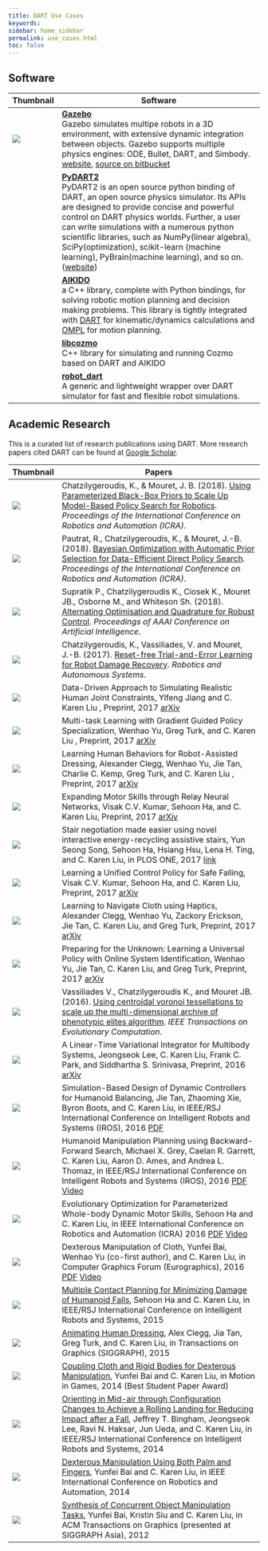 ```yaml
---
title: DART Use Cases
keywords:
sidebar: home_sidebar
permalink: use_cases.html
toc: false
---
```


## Software

| Thumbnail | Software |
|-----------|--------|
| <img src="http://www.gazebosim.org/assets/logos/gazebo_vert_pos_small-cae32db40df918570d1c43f1fccf1aa6.png"> | **[Gazebo](http://www.gazebosim.org/)** <br> Gazebo simulates multipe robots in a 3D environment, with extensive dynamic integration between objects. Gazebo supports multiple physics engines: ODE, Bullet, DART, and Simbody. [website](http://www.gazebosim.org/), [source on bitbucket](https://bitbucket.org/osrf/gazebo) |
|  | **[PyDART2](https://github.com/sehoonha/pydart2)** <br> PyDART2 is an open source python binding of DART, an open source physics simulator. Its APIs are designed to provide concise and powerful control on DART physics worlds. Further, a user can write simulations with a numerous python scientific libraries, such as NumPy(linear algebra), SciPy(optimization), scikit-learn (machine learning), PyBrain(machine learning), and so on. ([website](http://pydart2.readthedocs.io/)) |
|  | **[AIKIDO](https://github.com/personalrobotics/aikido)** <br> a C++ library, complete with Python bindings, for solving robotic motion planning and decision making problems. This library is tightly integrated with [DART](http://dartsim.github.io/) for kinematic/dynamics calculations and [OMPL](http://ompl.kavrakilab.org/) for motion planning. |
|  | **[libcozmo](https://github.com/personalrobotics/libcozmo)** <br> C++ library for simulating and running Cozmo based on DART and AIKIDO |
|  | **[robot_dart](https://github.com/resibots/robot_dart)** <br> A generic and lightweight wrapper over DART simulator for fast and flexible robot simulations. |

## Academic Research

This is a curated list of research publications using DART. More research papers cited DART can be found at [Google Scholar](https://scholar.google.com/scholar?cites=3727458449064418084&as_sdt=5,48&sciodt=0,48&hl=en).

| Thumbnail | Papers |
|-----------|--------|
| <img src="https://dartsim.github.io/images/use_cases/2018_using_parameterized.png"/> | Chatzilygeroudis, K., & Mouret, J. B. (2018). [Using Parameterized Black-Box Priors to Scale Up Model-Based Policy Search for Robotics](https://arxiv.org/pdf/1709.06917.pdf). *Proceedings of the International Conference on Robotics and Automation (ICRA)*. |
| <img src="https://dartsim.github.io/images/use_cases/2018_bayesian.png"/> | Pautrat, R., Chatzilygeroudis, K., & Mouret, J.-B. (2018). [Bayesian Optimization with Automatic Prior Selection for Data-Efficient Direct Policy Search](https://arxiv.org/pdf/1709.06919). *Proceedings of the International Conference on Robotics and Automation (ICRA)*. |
| <img src="https://dartsim.github.io/images/use_cases/2018_alternating.png"/> | Supratik P., Chatzilygeroudis K., Ciosek K., Mouret JB., Osborne M., and Whiteson Sh. (2018). [Alternating Optimisation and Quadrature for Robust Control](https://arxiv.org/pdf/1605.07496.pdf). *Proceedings of AAAI Conference on Artificial Intelligence*. |
| <img src="https://dartsim.github.io/images/use_cases/2017_reset_free.png"/> | Chatzilygeroudis, K., Vassiliades, V. and Mouret, J.-B. (2017). [Reset-free Trial-and-Error Learning for Robot Damage Recovery](https://arxiv.org/pdf/1610.04213). *Robotics and Autonomous Systems*. |
| <img src="https://dartsim.github.io/images/use_cases/2017_data.jpg"/> | Data-Driven Approach to Simulating Realistic Human Joint Constraints, Yifeng Jiang and C. Karen Liu , Preprint, 2017 [arXiv](https://arxiv.org/abs/1709.08685) |
| <img src="https://dartsim.github.io/images/use_cases/2017_multi.jpg"/> | Multi-task Learning with Gradient Guided Policy Specialization, Wenhao Yu, Greg Turk, and C. Karen Liu , Preprint, 2017 [arXiv](https://arxiv.org/abs/1709.07979) |
| <img src="https://dartsim.github.io/images/use_cases/2017_learning_human.jpg"/> | Learning Human Behaviors for Robot-Assisted Dressing, Alexander Clegg, Wenhao Yu, Jie Tan, Charlie C. Kemp, Greg Turk, and C. Karen Liu , Preprint, 2017 [arXiv](https://arxiv.org/abs/1709.07033) |
| <img src="https://dartsim.github.io/images/use_cases/2017_expanding.jpg"/> | Expanding Motor Skills through Relay Neural Networks, Visak C.V. Kumar, Sehoon Ha, and C. Karen Liu, Preprint, 2017 [arXiv](https://arxiv.org/abs/1709.07932) |
| <img src="https://dartsim.github.io/images/use_cases/2017_stair.jpg"/> | Stair negotiation made easier using novel interactive energy-recycling assistive stairs, Yun Seong Song, Sehoon Ha, Hsiang Hsu, Lena H. Ting, and C. Karen Liu, in PLOS ONE, 2017 [link](http://journals.plos.org/plosone/article?id=10.1371/journal.pone.0179637) |
| <img src="https://dartsim.github.io/images/use_cases/2017_learning_a_unified.jpg"/> | Learning a Unified Control Policy for Safe Falling, Visak C.V. Kumar, Sehoon Ha, and C. Karen Liu, Preprint, 2017 [arXiv](https://arxiv.org/abs/1703.02905) |
| <img src="https://dartsim.github.io/images/use_cases/2017_learning_to_navigate.jpg"/> | Learning to Navigate Cloth using Haptics, Alexander Clegg, Wenhao Yu, Zackory Erickson, Jie Tan, C. Karen Liu, and Greg Turk, Preprint, 2017 [arXiv](https://arxiv.org/abs/1703.06905) |
| <img src="https://dartsim.github.io/images/use_cases/2017_preparing.jpg"/> | Preparing for the Unknown: Learning a Universal Policy with Online System Identification, Wenhao Yu, Jie Tan, C. Karen Liu, and Greg Turk, Preprint, 2017 [arXiv](https://arxiv.org/abs/1702.02453) |
| <img src="https://dartsim.github.io/images/use_cases/2016_using_centroidal.png"/> | Vassiliades V., Chatzilygeroudis K., and Mouret JB. (2016). [Using centroidal voronoi tessellations to scale up the multi-dimensional archive of phenotypic elites algorithm](https://arxiv.org/pdf/1610.05729.pdf). *IEEE Transactions on Evolutionary Computation*. |
| <img src="https://dartsim.github.io/images/use_cases/2016_a_linear.jpg"/> | A Linear-Time Variational Integrator for Multibody Systems, Jeongseok Lee, C. Karen Liu, Frank C. Park, and Siddhartha S. Srinivasa, Preprint, 2016 [arXiv](https://arxiv.org/abs/1609.02898) |
| <img src="http://dartsim.github.io/images/use_cases/2016_simulation.jpg"/> | Simulation-Based Design of Dynamic Controllers for Humanoid Balancing, Jie Tan, Zhaoming Xie, Byron Boots, and C. Karen Liu, in IEEE/RSJ International Conference on Intelligent Robots and Systems (IROS), 2016 [PDF](http://www.cc.gatech.edu/~bboots3/files/Simulation_based_design.pdf) |
| <img src="https://dartsim.github.io/images/use_cases/2016_humanoid.jpg"/> | Humanoid Manipulation Planning using Backward-Forward Search, Michael X. Grey, Caelan R. Garrett, C. Karen Liu, Aaron D. Ames, and Andrea L. Thomaz, in IEEE/RSJ International Conference on Intelligent Robots and Systems (IROS), 2016 [PDF](http://www.cc.gatech.edu/graphics/projects/Grey/humanoid_hbf_iros2016.pdf) [Video](http://www.cc.gatech.edu/graphics/projects/Grey/iros2016_humanoid_hbf.mp4) |
| <img src="https://dartsim.github.io/images/use_cases/2016_evolutionary.jpg"/> | Evolutionary Optimization for Parameterized Whole-body Dynamic Motor Skills, Sehoon Ha and C. Karen Liu, in IEEE International Conference on Robotics and Automation (ICRA) 2016 [PDF](http://sehoonha.com/projects/ha2016eop/2016_optskill.pdf) [Video](https://youtu.be/vomyRgVj21w) |
| <img src="https://dartsim.github.io/images/use_cases/2016_dexterous.jpg"/> | Dexterous Manipulation of Cloth, Yunfei Bai, Wenhao Yu (co-first author), and C. Karen Liu, in Computer Graphics Forum (Eurographics), 2016 [PDF](http://www.cc.gatech.edu/~ybai30/cloth_manipulation/paper_cloth_manipulation.pdf) [Video](https://youtu.be/_H_PlIvL3-k) |
| <img src="https://dartsim.github.io/images/use_cases/2015_multiple.jpg"/>  | [Multiple Contact Planning for Minimizing Damage of Humanoid Falls](http://www.cc.gatech.edu/~sha9/projects/ha2015mcs/index.html), Sehoon Ha and C. Karen Liu, in IEEE/RSJ International Conference on Intelligent Robots and Systems, 2015 |
| <img src="https://dartsim.github.io/images/use_cases/2015_animating.jpg"/>  | [Animating Human Dressing](http://www.cc.gatech.edu/~aclegg3/projects/AnimatingHumanDressing.html), Alex Clegg, Jia Tan, Greg Turk, and C. Karen Liu, in Transactions on Graphics (SIGGRAPH), 2015 |
| <img src="https://dartsim.github.io/images/use_cases/2014_coupling.jpg"/>  | [Coupling Cloth and Rigid Bodies for Dexterous Manipulation](http://www.cc.gatech.edu/~ybai30/cloth/paper_cloth.pdf), Yunfei Bai and C. Karen Liu, in Motion in Games, 2014 (Best Student Paper Award) |
| <img src="https://dartsim.github.io/images/use_cases/2014_orienting.png"/>  | [Orienting in Mid-air through Configuration Changes to Achieve a Rolling Landing for Reducing Impact after a Fall](http://www.cc.gatech.edu/~karenliu/bingham_inertiabot_IROS2014.pdf), Jeffrey T. Bingham, Jeongseok Lee, Ravi N. Haksar, Jun Ueda, and C. Karen Liu, in IEEE/RSJ International Conference on Intelligent Robots and Systems, 2014 |
| <img src="https://dartsim.github.io/images/use_cases/2014_dexterous.jpg"/> | [Dexterous Manipulation Using Both Palm and Fingers](http://www.cc.gatech.edu/~ybai30/hand/hand.html), Yunfei Bai and C. Karen Liu, in IEEE International Conference on Robotics and Automation, 2014 |
| <img src="https://dartsim.github.io/images/use_cases/2012_synthesis.jpg"/> | [Synthesis of Concurrent Object Manipulation Tasks](http://www.cc.gatech.edu/~ybai30/multitask/multitask.html), Yunfei Bai, Kristin Siu and C. Karen Liu, in ACM Transactions on Graphics (presented at SIGGRAPH Asia), 2012 |



